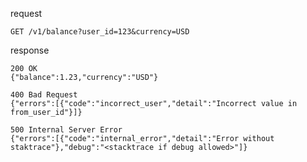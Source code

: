 request

    GET /v1/balance?user_id=123&currency=USD
    
response

    200 OK
    {"balance":1.23,"currency":"USD"}
    
    400 Bad Request
    {"errors":[{"code":"incorrect_user","detail":"Incorrect value in from_user_id"}]}
    
    500 Internal Server Error
    {"errors":[{"code":"internal_error","detail":"Error without staktrace"},"debug":"<stacktrace if debug allowed>"]}
